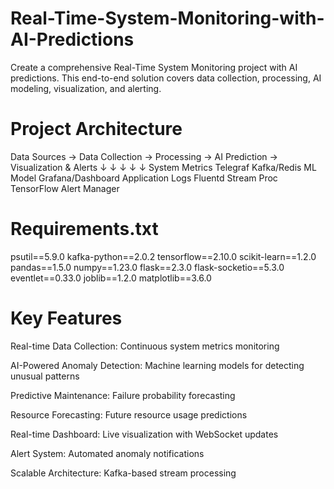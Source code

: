 # Real-Time-System-Monitoring-with-AI-Predictions
 Create a comprehensive Real-Time System Monitoring project with AI predictions. This end-to-end solution covers data collection, processing, AI modeling, visualization, and alerting.

 # Project Architecture
 Data Sources → Data Collection → Processing → AI Prediction → Visualization & Alerts
     ↓              ↓             ↓           ↓              ↓
 System Metrics  Telegraf    Kafka/Redis  ML Model    Grafana/Dashboard
 Application Logs  Fluentd   Stream Proc  TensorFlow  Alert Manager

 # Requirements.txt
 psutil==5.9.0
kafka-python==2.0.2
tensorflow==2.10.0
scikit-learn==1.2.0
pandas==1.5.0
numpy==1.23.0
flask==2.3.0
flask-socketio==5.3.0
eventlet==0.33.0
joblib==1.2.0
matplotlib==3.6.0

# Key Features

Real-time Data Collection: Continuous system metrics monitoring

AI-Powered Anomaly Detection: Machine learning models for detecting unusual patterns

Predictive Maintenance: Failure probability forecasting

Resource Forecasting: Future resource usage predictions

Real-time Dashboard: Live visualization with WebSocket updates

Alert System: Automated anomaly notifications

Scalable Architecture: Kafka-based stream processing
